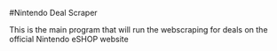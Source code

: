 #Nintendo Deal Scraper

This is the main program that will run the webscraping
for deals on the official Nintendo eSHOP website


